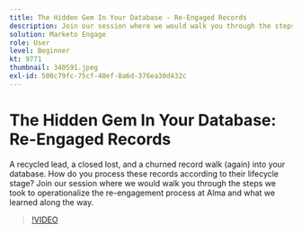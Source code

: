 ```yaml
---
title: The Hidden Gem In Your Database - Re-Engaged Records
description: Join our session where we would walk you through the steps we took to operationalize the re-engagement process at Alma and what we learned along the way.
solution: Marketo Engage
role: User
level: Beginner
kt: 9771
thumbnail: 340591.jpeg
exl-id: 500c79fc-75cf-40ef-8a6d-376ea30d432c
---
```

# The Hidden Gem In Your Database: Re-Engaged Records

A recycled lead, a closed lost, and a churned record walk (again) into your database. How do you process these records according to their lifecycle stage? Join our session where we would walk you through the steps we took to operationalize the re-engagement process at Alma and what we learned along the way.

>[!VIDEO](https://video.tv.adobe.com/v/340591/?quality=12&learn=on)
